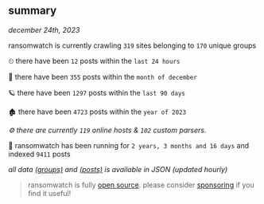 
## summary
_december 24th, 2023_

ransomwatch is currently crawling `319` sites belonging to `170` unique groups

⏲ there have been `12` posts within the `last 24 hours`

🦈 there have been `355` posts within the `month of december`

🪐 there have been `1297` posts within the `last 90 days`

🏚 there have been `4723` posts within the `year of 2023`

_⚙️ there are currently `119` online hosts & `102` custom parsers._

🦕 ransomwatch has been running for `2 years, 3 months and 16 days` and indexed `9411` posts

_all data  [(groups)](http://ransomwhat.telemetry.ltd/groups) and [(posts)](http://ransomwhat.telemetry.ltd/posts) is available in JSON (updated hourly)_

> ransomwatch is fully [open source](https://github.com/joshhighet/ransomwatch#ransomwatch--). please consider [sponsoring](https://github.com/sponsors/joshhighet) if you find it useful!
